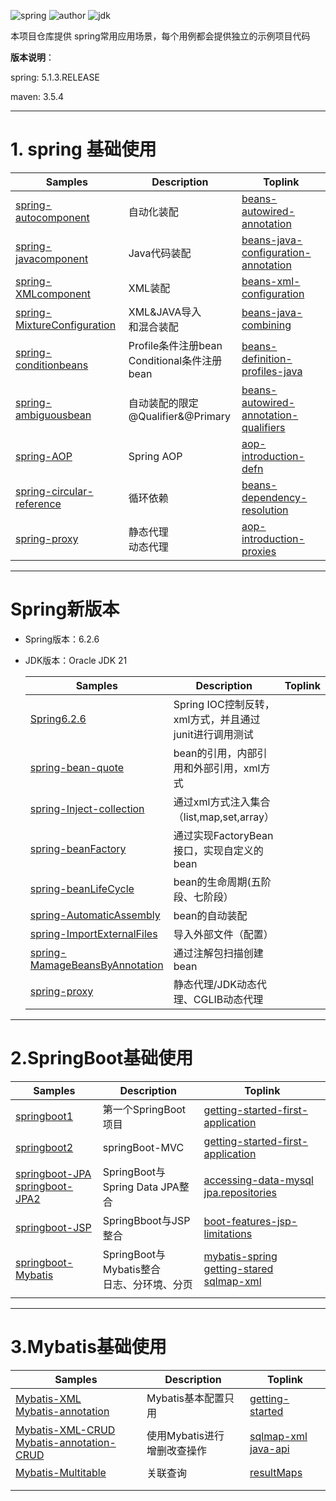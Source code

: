 ![spring](https://img.shields.io/badge/spring-5.1.3.RELEASE-brightgreen.svg)     ![author](https://img.shields.io/badge/author-quhaichuan-orange.svg)     ![jdk](https://img.shields.io/badge/jdk->=1.8-blue.svg)

本项目仓库提供 spring常用应用场景，每个用例都会提供独立的示例项目代码

**版本说明**：

spring:  5.1.3.RELEASE

maven:  3.5.4

---

# 1. spring 基础使用

| Samples                                                      | Description                                    | Toplink                                                      |
| ------------------------------------------------------------ | ---------------------------------------------- | ------------------------------------------------------------ |
| [spring-autocomponent](spring/spring-autocomponent)          | 自动化装配                                     | [beans-autowired-annotation](https://docs.spring.io/spring/docs/5.1.13.RELEASE/spring-framework-reference/core.html#beans-autowired-annotation) |
| [spring-javacomponent](spring/spring-javacomponent)          | Java代码装配                                   | [beans-java-configuration-annotation](https://docs.spring.io/spring/docs/5.1.13.RELEASE/spring-framework-reference/core.html#beans-java-configuration-annotation) |
| [spring-XMLcomponent](spring/spring-XMLcomponent)            | XML装配                                        | [beans-xml-configuration](https://docs.spring.io/spring/docs/5.1.13.RELEASE/spring-framework-reference/core.html#beans-factory-class) |
| [spring-MixtureConfiguration](spring/spring-MixtureConfiguration) | XML&JAVA导入<br>和混合装配                     | [beans-java-combining](https://docs.spring.io/spring/docs/5.1.13.RELEASE/spring-framework-reference/core.html#beans-java-combining) |
| [spring-conditionbeans](spring/spring-conditionbeans)        | Profile条件注册bean<br>Conditional条件注册bean | [beans-definition-profiles-java](https://docs.spring.io/spring/docs/5.1.13.RELEASE/spring-framework-reference/core.html#beans-definition-profiles-java) |
| [spring-ambiguousbean](spring/spring-ambiguousbean)          | 自动装配的限定<br>@Qualifier&@Primary          | [beans-autowired-annotation-qualifiers](https://docs.spring.io/spring/docs/5.1.13.RELEASE/spring-framework-reference/core.html#beans-autowired-annotation-qualifiers) |
| [spring-AOP](spring/spring-AOP)                              | Spring AOP                                     | [aop-introduction-defn](https://docs.spring.io/spring/docs/5.1.13.RELEASE/spring-framework-reference/core.html#aop-introduction-defn) |
| [spring-circular-reference](spring/spring-circular-reference) | 循环依赖                                       | [beans-dependency-resolution](https://docs.spring.io/spring/docs/5.1.13.RELEASE/spring-framework-reference/core.html#beans-dependency-resolution) |
| [spring-proxy](spring/spring-proxy)                          | 静态代理<br>动态代理                           | [aop-introduction-proxies](https://docs.spring.io/spring/docs/5.1.13.RELEASE/spring-framework-reference/core.html#aop-introduction-proxies) |

---
# Spring新版本
- Spring版本：6.2.6
- JDK版本：Oracle JDK 21


  | Samples                                          | Description                          | Toplink |
  |--------------------------------------------------|--------------------------------------|---------|
  | [Spring6.2.6](spring/spring-ioc-xml/Spring6.2.6) | Spring IOC控制反转，xml方式，并且通过junit进行调用测试 |         |
  | [spring-bean-quote](spring-bean-quote)        | bean的引用，内部引用和外部引用，xml方式              |         | 
  | [spring-Inject-collection](spring-Inject-collection) | 通过xml方式注入集合（list,map,set,array）      |         |
  | [spring-beanFactory](spring-beanFactory)| 通过实现FactoryBean接口，实现自定义的bean         |         |
  | [spring-beanLifeCycle](spring-beanLifeCycle) | bean的生命周期(五阶段、七阶段）                   |         |
  | [spring-AutomaticAssembly](spring-AutomaticAssembly) | bean的自动装配                            |         | 
  | [spring-ImportExternalFiles](spring-ImportExternalFiles)  | 导入外部文件（配置）                           | |
  | [spring-MamageBeansByAnnotation](spring-MamageBeansByAnnotation) | 通过注解包扫描创建bean                        | |
   | [spring-proxy](spring-proxy)  | 静态代理/JDK动态代理、CGLIB动态代理                           | |





---

# 2.SpringBoot基础使用

| Samples                                                      | Description                                   | Toplink                                                      |
| ------------------------------------------------------------ | --------------------------------------------- | ------------------------------------------------------------ |
| [springboot1](spring/springboot1)                            | 第一个SpringBoot项目                          | [getting-started-first-application](https://docs.spring.io/spring-boot/docs/2.2.5.RELEASE/reference/html/getting-started.html#getting-started-first-application) |
| [springboot2](spring/springboot2)                            | springBoot-MVC                                | [getting-started-first-application](https://docs.spring.io/spring-boot/docs/2.2.5.RELEASE/reference/html/getting-started.html#getting-started-first-application) |
| [springboot-JPA](spring/springboot-JPA)<br>[springboot-JPA2](spring/springboot-JPA2) | SpringBoot与<br>Spring Data JPA整合           | [accessing-data-mysql](https://spring.io/guides/gs/accessing-data-mysql/)<br>[jpa.repositories](https://docs.spring.io/spring-data/jpa/docs/2.2.5.RELEASE/reference/html/#jpa.repositories) |
| [springboot-JSP](spring/springboot-JSP)                      | SpringBboot与JSP整合                          | [boot-features-jsp-limitations](https://docs.spring.io/spring-boot/docs/2.1.1.RELEASE/reference/htmlsingle/#boot-features-jsp-limitations) |
| [springboot-Mybatis](spring/springboot-Mybatis)              | SpringBoot与Mybatis整合<br>日志、分环境、分页 | [mybatis-spring](http://mybatis.org/spring-boot-starter/mybatis-spring-boot-autoconfigure/)<br>[getting-stared](http://mybatis.org/spring/getting-started.html)<br>[sqlmap-xml](https://mybatis.org/mybatis-3/sqlmap-xml.html#Result_Maps) |
|                                                              |                                               |                                                              |



---

# 3.Mybatis基础使用

| Samples                                                      | Description                     | Toplink                                                      |
| ------------------------------------------------------------ | ------------------------------- | ------------------------------------------------------------ |
| [Mybatis-XML](spring/Mybatis-XML)<br>[Mybatis-annotation](spring/Mybatis-annotation) | Mybatis基本配置只用             | [getting-started](https://mybatis.org/mybatis-3/getting-started.html) |
| [Mybatis-XML-CRUD](spring/Mybatis-XML-CRUD)<br>[Mybatis-annotation-CRUD](spring/Mybatis-annotation-CRUD) | 使用Mybatis进行<br>增删改查操作 | [sqlmap-xml](https://mybatis.org/mybatis-3/sqlmap-xml.html)<br>[java-api](https://mybatis.org/mybatis-3/java-api.html) |
| [Mybatis-Multitable](spring/Mybatis-Multitable)              | 关联查询                        | [resultMaps](https://mybatis.org/mybatis-3/sqlmap-xml.html#Result_Maps) |
|                                                              |                                 |                                                              |
|                                                              |                                 |                                                              |

